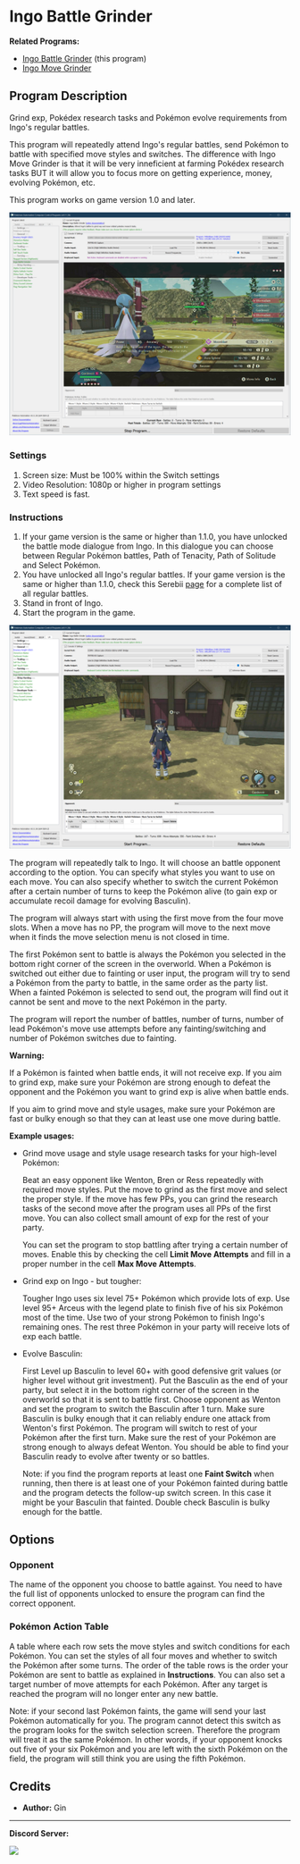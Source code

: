 # Ingo Battle Grinder

**Related Programs:**
- [Ingo Battle Grinder](IngoBattleGrinder.md) (this program)
- [Ingo Move Grinder](IngoMoveGrinder.md)


## Program Description

Grind exp, Pokédex research tasks and Pokémon evolve requirements from Ingo's regular battles.

This program will repeatedly attend Ingo's regular battles, send Pokémon to battle with specified move styles and switches. The difference with Ingo Move Grinder is that it will be very inneficient at farming Pokédex research tasks BUT it will allow you to focus more on getting experience, money, evolving Pokémon, etc.

This program works on game version 1.0 and later.

<img src="images/IngoBattleGrinder-0.png">


### Settings

1. Screen size: Must be 100% within the Switch settings
2. Video Resolution: 1080p or higher in program settings
3. Text speed is fast.


### Instructions

1. If your game version is the same or higher than 1.1.0, you have unlocked the battle mode dialogue from Ingo. In this dialogue you can choose between Regular Pokémon battles, Path of Tenacity, Path of Solitude and Select Pokémon.
2. You have unlocked all Ingo's regular battles. If your game version is the same or higher than 1.1.0, check this Serebii [page](https://www.serebii.net/legendsarceus/ingobattles.shtml) for a complete list of all regular battles.
3. Stand in front of Ingo.
4. Start the program in the game.

<img src="images/IngoBattleGrinder-1.png">

The program will repeatedly talk to Ingo. It will choose an battle opponent according to the option. You can specify what styles you want to use on each move. You can also specify whether to switch the current Pokémon after a certain number of turns to keep the Pokémon alive (to gain exp or accumulate recoil damage for evolving Basculin).

The program will always start with using the first move from the four move slots. When a move has no PP, the program will move to the next move when it finds the move selection menu is not closed in time.

The first Pokémon sent to battle is always the Pokémon you selected in the bottom right corner of the screen in the overworld.
When a Pokémon is switched out either due to fainting or user input, the program will try to send a Pokémon from the party to battle, in the same order as the party list. When a fainted Pokémon is selected to send out, the program will find out it cannot be sent and move to the next Pokémon in the party.

The program will report the number of battles, number of turns, number of lead Pokémon's move use attempts before any fainting/switching and number of Pokémon switches due to fainting.

**Warning:**

If a Pokémon is fainted when battle ends, it will not receive exp. If you aim to grind exp, make sure your Pokémon are strong enough to defeat the opponent and the Pokémon you want to grind exp is alive when battle ends.

If you aim to grind move and style usages, make sure your Pokémon are fast or bulky enough so that they can at least use one move during battle.



**Example usages:**
- Grind move usage and style usage research tasks for your high-level Pokémon:
  
  Beat an easy opponent like Wenton, Bren or Ress repeatedly with required move styles. Put the move to grind as the first move and select the proper style. If the move has few PPs, you can grind the research tasks of the second move after the program uses all PPs of the first move. You can also collect small amount of exp for the rest of your party.

  You can set the program to stop battling after trying a certain number of moves. Enable this by checking the cell **Limit Move Attempts** and fill in a proper number in the cell **Max Move Attempts**.

- Grind exp on Ingo - but tougher:
  
  Tougher Ingo uses six level 75+ Pokémon which provide lots of exp. Use level 95+ Arceus with the legend plate to finish five of his six Pokémon most of the time. Use two of your strong Pokémon to finish Ingo's remaining ones. The rest three Pokémon in your party will receive lots of exp each battle.

- Evolve Basculin:
  
  First Level up Basculin to level 60+ with good defensive grit values (or higher level without grit investment). Put the Basculin as the end of your party, but select it in the bottom right corner of the screen in the overworld so that it is sent to battle first. Choose opponent as Wenton and set the program to switch the Basculin after 1 turn. Make sure Basculin is bulky enough that it can reliably endure one attack from Wenton's first Pokémon. The program will switch to rest of your Pokémon after the first turn. Make sure the rest of your Pokémon are strong enough to always defeat Wenton. You should be able to find your Basculin ready to evolve after twenty or so battles.

  Note: if you find the program reports at least one **Faint Switch** when running, then there is at least one of your Pokémon fainted during battle and the program detects the follow-up switch screen. In this case it might be your Basculin that fainted. Double check Basculin is bulky enough for the battle.

## Options

### Opponent

The name of the opponent you choose to battle against. You need to have the full list of opponents unlocked to ensure the program can find the correct opponent.


### Pokémon Action Table
A table where each row sets the move styles and switch conditions for each Pokémon.
You can set the styles of all four moves and whether to switch the Pokémon after some turns.
The order of the table rows is the order your Pokémon are sent to battle as explained in **Instructions**.
You can also set a target number of move attempts for each Pokémon. After any target is reached the program will no longer enter any new battle.

Note: if your second last Pokémon faints, the game will send your last Pokémon automatically for you.
The program cannot detect this switch as the program looks for the switch selection screen.
Therefore the program will treat it as the same Pokémon.
In other words, if your opponent knocks out five of your six Pokémon and you are left with the sixth Pokémon on the field,
the program will still think you are using the fifth Pokémon.


## Credits

- **Author:** Gin



<hr>

**Discord Server:** 

[<img src="https://canary.discordapp.com/api/guilds/695809740428673034/widget.png?style=banner2">](https://discord.gg/cQ4gWxN)
